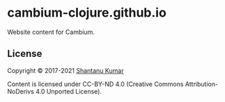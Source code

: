 # cambium-clojure.github.io

Website content for Cambium.


## License

Copyright © 2017-2021 [Shantanu Kumar](https://github.com/kumarshantanu)

Content is licensed under CC-BY-ND 4.0 (Creative Commons Attribution-NoDerivs 4.0
Unported License).
